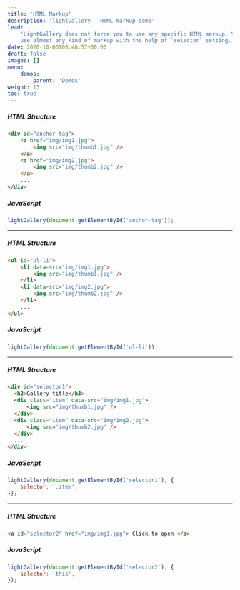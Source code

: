 ```yaml
---
title: 'HTML Markup'
description: 'lightGallery - HTML markup demo'
lead:
    'LightGallery does not force you to use any specific HTML markup. You can
    use almost any kind of markup with the help of `selector` setting.'
date: 2020-10-06T08:48:57+00:00
draft: false
images: []
menu:
    demos:
        parent: 'Demos'
weight: 13
toc: true
---
```


##### HTML Structure

```html
<div id="anchor-tag">
    <a href="img/img1.jpg">
        <img src="img/thumb1.jpg" />
    </a>
    <a href="img/img2.jpg">
        <img src="img/thumb2.jpg" />
    </a>
    ...
</div>
```

##### JavaScript

```js
lightGallery(document.getElementById('anchor-tag'));
```

---

##### HTML Structure

```html
<ul id="ul-li">
    <li data-src="img/img1.jpg">
        <img src="img/thumb1.jpg" />
    </li>
    <li data-src="img/img2.jpg">
        <img src="img/thumb2.jpg" />
    </li>
    ...
</ul>
```

##### JavaScript

```js
lightGallery(document.getElementById('ul-li'));
```

---

##### HTML Structure

```html
<div id="selector1">
  <h2>Gallery title</h3>
  <div class="item" data-src="img/img1.jpg">
      <img src="img/thumb1.jpg" />
  </div>
  <div class="item" data-src="img/img2.jpg">
      <img src="img/thumb2.jpg" />
  </div>
  ...
</div>
```

##### JavaScript

```js
lightGallery(document.getElementById('selector1'), {
    selector: '.item',
});
```

---

##### HTML Structure

```html
<a id="selector2" href="img/img1.jpg"> Click to open </a>
```

##### JavaScript

```js
lightGallery(document.getElementById('selector2'), {
    selector: 'this',
});
```
